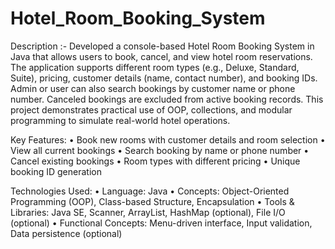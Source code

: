 # Hotel_Room_Booking_System
Description :-
Developed a console-based Hotel Room Booking System in Java that allows users to book, cancel, and view hotel room reservations. The application supports different room types (e.g., Deluxe, Standard, Suite), pricing, customer details (name, contact number), and booking IDs. Admin or user can also search bookings by customer name or phone number. Canceled bookings are excluded from active booking records. This project demonstrates practical use of OOP, collections, and modular programming to simulate real-world hotel operations.

Key Features:
•	Book new rooms with customer details and room selection
•	View all current bookings
•	Search booking by name or phone number
•	Cancel existing bookings
•	Room types with different pricing
•	Unique booking ID generation

Technologies Used:
•	Language: Java
•	Concepts: Object-Oriented Programming (OOP), Class-based Structure, Encapsulation
•	Tools & Libraries: Java SE, Scanner, ArrayList, HashMap (optional), File I/O (optional)
•	Functional Concepts: Menu-driven interface, Input validation, Data persistence (optional)
